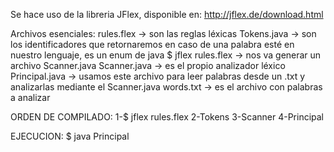 Se hace uso de la libreria JFlex, disponible en:
http://jflex.de/download.html

Archivos esenciales:
rules.flex -> son las reglas léxicas
Tokens.java -> son los identificadores que retornaremos en caso de una palabra esté en nuestro lenguaje, es un enum de java
$ jflex rules.flex -> nos va generar un archivo Scanner.java
Scanner.java -> es el propio analizador léxico
Principal.java -> usamos este archivo para leer palabras desde un .txt y analizarlas mediante el Scanner.java
words.txt -> es el archivo con palabras a analizar

ORDEN DE COMPILADO:
1-$ jflex rules.flex
2-Tokens
3-Scanner
4-Principal

EJECUCION:
$ java Principal

